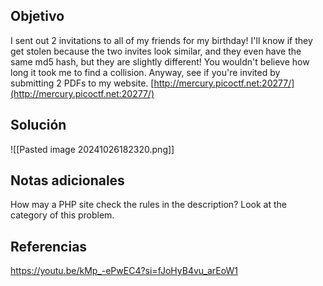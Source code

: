 
## Objetivo
I sent out 2 invitations to all of my friends for my birthday! I'll know if they get stolen because the two invites look similar, and they even have the same md5 hash, but they are slightly different! You wouldn't believe how long it took me to find a collision. Anyway, see if you're invited by submitting 2 PDFs to my website. [http://mercury.picoctf.net:20277/](http://mercury.picoctf.net:20277/)
## Solución

![[Pasted image 20241026182320.png]]
## Notas adicionales
How may a PHP site check the rules in the description?
Look at the category of this problem.
## Referencias
https://youtu.be/kMp_-ePwEC4?si=fJoHyB4vu_arEoW1


